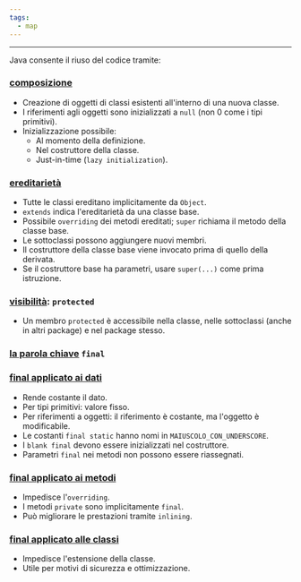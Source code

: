 ```yaml
---
tags:
  - map
---
```

___
Java consente il riuso del codice tramite:
### <u>composizione</u>
- Creazione di oggetti di classi esistenti all'interno di una nuova classe.
- I riferimenti agli oggetti sono inizializzati a `null` (non 0 come i tipi primitivi).
- Inizializzazione possibile:
	- Al momento della definizione.
	- Nel costruttore della classe.
	- Just-in-time (`lazy initialization`).
### <u>ereditarietà</u>
- Tutte le classi ereditano implicitamente da `Object`.
- `extends` indica l'ereditarietà da una classe base.
- Possibile `overriding` dei metodi ereditati; `super` richiama il metodo della classe base.
- Le sottoclassi possono aggiungere nuovi membri.
- Il costruttore della classe base viene invocato prima di quello della derivata.
- Se il costruttore base ha parametri, usare `super(...)` come prima istruzione.
### <u>visibilità</u>: `protected`
- Un membro `protected` è accessibile nella classe, nelle sottoclassi (anche in altri package) e nel package stesso.
### <u>la parola chiave</u> `final`
### <u>final applicato ai dati</u>
- Rende costante il dato.
- Per tipi primitivi: valore fisso.
- Per riferimenti a oggetti: il riferimento è costante, ma l'oggetto è modificabile.
- Le costanti `final static` hanno nomi in `MAIUSCOLO_CON_UNDERSCORE`.
- I `blank final` devono essere inizializzati nel costruttore.
- Parametri `final` nei metodi non possono essere riassegnati.
### <u>final applicato ai metodi</u>
- Impedisce l'`overriding`.
- I metodi `private` sono implicitamente `final`.
- Può migliorare le prestazioni tramite `inlining`.
### <u>final applicato alle classi</u>
- Impedisce l'estensione della classe.
- Utile per motivi di sicurezza e ottimizzazione.